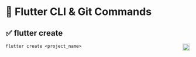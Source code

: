 # 📘 Flutter CLI & Git Commands

## ✅ flutter create

<div style="position: relative; cursor: pointer;" onclick="copyToClipboard('flutter create <project_name>')">
    <img src="copy-icon.png" alt="Copy Icon" style="position: absolute; top: 0; right: 0; width: 20px; height: 20px;">
    <pre><code>flutter create &lt;project_name&gt;</code></pre>
</div>

<script>
function copyToClipboard(text) {
    navigator.clipboard.writeText(text).then(function() {
        alert('Copied to clipboard');
    }, function(err) {
        console.error('Could not copy text: ', err);
    });
}
</script>